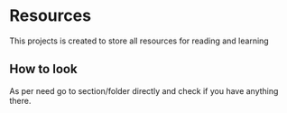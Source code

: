 # Resources
This projects is created to store all resources for reading and learning 

## How to look
As per need go to section/folder directly and check if you have anything there.
